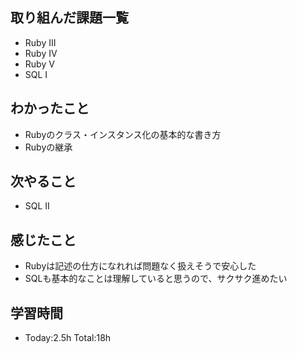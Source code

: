 ## 取り組んだ課題一覧
- Ruby III
- Ruby IV 
- Ruby V 
- SQL I 
## わかったこと
- Rubyのクラス・インスタンス化の基本的な書き方
- Rubyの継承
## 次やること
- SQL II
## 感じたこと
- Rubyは記述の仕方になれれば問題なく扱えそうで安心した
- SQLも基本的なことは理解していると思うので、サクサク進めたい
## 学習時間
- Today:2.5h Total:18h
